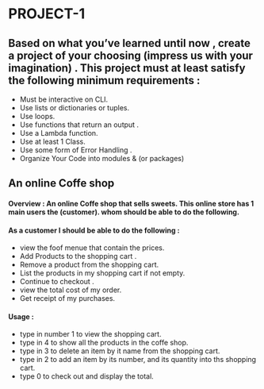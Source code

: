 # PROJECT-1



## Based on what you’ve learned until now , create a project of your choosing (impress us with your imagination) . This project must at least satisfy the following minimum requirements :

- Must be interactive on CLI.
- Use lists or dictionaries or tuples. 
- Use loops.
- Use functions that return an output . 
- Use a Lambda function.
- Use at least 1 Class.
- Use some form of Error Handling .
- Organize Your Code into modules & (or packages)

## An online Coffe shop

#### Overview : An online  Coffe shop that sells sweets. This online store has 1 main users the (customer). whom should be able to do the following. 

#### As a customer I should be able to do the following :
- view the foof menue that contain the prices. 
- Add Products to the shopping cart .
- Remove a product from the shopping cart.
- List the products in my shopping cart if not empty. 
- Continue to checkout . 
- view the total cost of my order.
- Get receipt of my purchases.
 



#### Usage :
 - type in number 1 to view the shopping cart.
 - type in 4 to show all the products in the coffe shop.
 - type in 3 to delete an item by it name from the shopping cart.
 - type in 2 to add an item by its number, and its quantity into ths shopping cart.
 - type 0 to check out and display the total.

